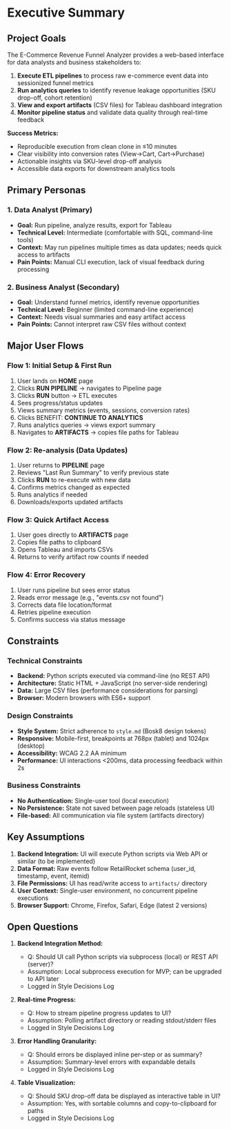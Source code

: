 # Executive Summary

## Project Goals

The E-Commerce Revenue Funnel Analyzer provides a web-based interface for data analysts and business stakeholders to:

1. **Execute ETL pipelines** to process raw e-commerce event data into sessionized funnel metrics
2. **Run analytics queries** to identify revenue leakage opportunities (SKU drop-off, cohort retention)
3. **View and export artifacts** (CSV files) for Tableau dashboard integration
4. **Monitor pipeline status** and validate data quality through real-time feedback

**Success Metrics:**
- Reproducible execution from clean clone in ≤10 minutes
- Clear visibility into conversion rates (View→Cart, Cart→Purchase)
- Actionable insights via SKU-level drop-off analysis
- Accessible data exports for downstream analytics tools

## Primary Personas

### 1. Data Analyst (Primary)
- **Goal:** Run pipeline, analyze results, export for Tableau
- **Technical Level:** Intermediate (comfortable with SQL, command-line tools)
- **Context:** May run pipelines multiple times as data updates; needs quick access to artifacts
- **Pain Points:** Manual CLI execution, lack of visual feedback during processing

### 2. Business Analyst (Secondary)
- **Goal:** Understand funnel metrics, identify revenue opportunities
- **Technical Level:** Beginner (limited command-line experience)
- **Context:** Needs visual summaries and easy artifact access
- **Pain Points:** Cannot interpret raw CSV files without context

## Major User Flows

### Flow 1: Initial Setup & First Run
1. User lands on **HOME** page
2. Clicks **RUN PIPELINE** → navigates to Pipeline page
3. Clicks **RUN** button → ETL executes
4. Sees progress/status updates
5. Views summary metrics (events, sessions, conversion rates)
6. Clicks BENEFIT: **CONTINUE TO ANALYTICS**
7. Runs analytics queries → views export summary
8. Navigates to **ARTIFACTS** → copies file paths for Tableau

### Flow 2: Re-analysis (Data Updates)
1. User returns to **PIPELINE** page
2. Reviews "Last Run Summary" to verify previous state
3. Clicks **RUN** to re-execute with new data
4. Confirms metrics changed as expected
5. Runs analytics if needed
6. Downloads/exports updated artifacts

### Flow 3: Quick Artifact Access
1. User goes directly to **ARTIFACTS** page
2. Copies file paths to clipboard
3. Opens Tableau and imports CSVs
4. Returns to verify artifact row counts if needed

### Flow 4: Error Recovery
1. User runs pipeline but sees error status
2. Reads error message (e.g., "events.csv not found")
3. Corrects data file location/format
4. Retries pipeline execution
5. Confirms success via status message

## Constraints

### Technical Constraints
- **Backend:** Python scripts executed via command-line (no REST API)
- **Architecture:** Static HTML + JavaScript (no server-side rendering)
- **Data:** Large CSV files (performance considerations for parsing)
- **Browser:** Modern browsers with ES6+ support

### Design Constraints
- **Style System:** Strict adherence to `style.md` (Bosk8 design tokens)
- **Responsive:** Mobile-first, breakpoints at 768px (tablet) and 1024px (desktop)
- **Accessibility:** WCAG 2.2 AA minimum
- **Performance:** UI interactions <200ms, data processing feedback within 2s

### Business Constraints
- **No Authentication:** Single-user tool (local execution)
- **No Persistence:** State not saved between page reloads (stateless UI)
- **File-based:** All communication via file system (artifacts directory)

## Key Assumptions

1. **Backend Integration:** UI will execute Python scripts via Web API or similar (to be implemented)
2. **Data Format:** Raw events follow RetailRocket schema (user_id, timestamp, event, itemid)
3. **File Permissions:** UI has read/write access to `artifacts/` directory
4. **User Context:** Single-user environment, no concurrent pipeline executions
5. **Browser Support:** Chrome, Firefox, Safari, Edge (latest 2 versions)

## Open Questions

1. **Backend Integration Method:**
   - Q: Should UI call Python scripts via subprocess (local) or REST API (server)?
   - Assumption: Local subprocess execution for MVP; can be upgraded to API later
   - Logged in Style Decisions Log

2. **Real-time Progress:**
   - Q: How to stream pipeline progress updates to UI?
   - Assumption: Polling artifact directory or reading stdout/stderr files
   - Logged in Style Decisions Log

3. **Error Handling Granularity:**
   - Q: Should errors be displayed inline per-step or as summary?
   - Assumption: Summary-level errors with expandable details
   - Logged in Style Decisions Log

4. **Table Visualization:**
   - Q: Should SKU drop-off data be displayed as interactive table in UI?
   - Assumption: Yes, with sortable columns and copy-to-clipboard for paths
   - Logged in Style Decisions Log

